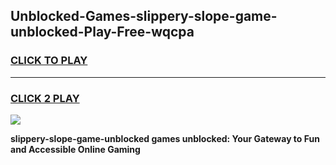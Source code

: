 
## Unblocked-Games-slippery-slope-game-unblocked-Play-Free-wqcpa
<h3>
<a href="https://premium76.site?title=slippery-slope-game-unblocked&ref=15A">CLICK TO PLAY</a></h3>
<hr>

<h3>
<a href="https://premium76.site?title=slippery-slope-game-unblocked&ref=15A">CLICK 2 PLAY</a>
  
</h3>

<a href="https://premium76.site?title=slippery-slope-game-unblocked&ref=15A"><img src="https://clearcache.store/games.png"></a>


**slippery-slope-game-unblocked games unblocked: Your Gateway to Fun and Accessible Online Gaming**
